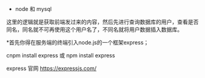 * node 和 mysql

这里的逻辑就是获取前端发过来的内容，然后先进行查询数据库的用户，查看是否同名，同名就不可再使用这个用户名了，不同名就将用户数据插入数据库。

*首先你得在服务端的终端引入node.js的一个框架express；

cnpm install express
或
npm install express

express 官网 https://expressjs.com/



